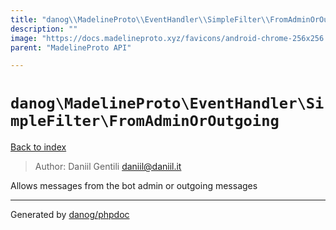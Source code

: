 ```yaml
---
title: "danog\\MadelineProto\\EventHandler\\SimpleFilter\\FromAdminOrOutgoing: Allows messages from the bot admin or outgoing messages"
description: ""
image: "https://docs.madelineproto.xyz/favicons/android-chrome-256x256.png"
parent: "MadelineProto API"

---
```

# `danog\MadelineProto\EventHandler\SimpleFilter\FromAdminOrOutgoing`
[Back to index](../../../../index.html)

> Author: Daniil Gentili <daniil@daniil.it>  
  

Allows messages from the bot admin or outgoing messages  



---
Generated by [danog/phpdoc](https://phpdoc.daniil.it)
